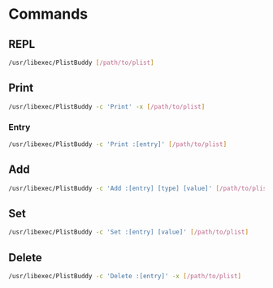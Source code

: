 # Commands

## REPL

```sh
/usr/libexec/PlistBuddy [/path/to/plist]
```

## Print

```sh
/usr/libexec/PlistBuddy -c 'Print' -x [/path/to/plist]
```

### Entry

```sh
/usr/libexec/PlistBuddy -c 'Print :[entry]' [/path/to/plist]
```

## Add

```sh
/usr/libexec/PlistBuddy -c 'Add :[entry] [type] [value]' [/path/to/plist]
```

## Set

```sh
/usr/libexec/PlistBuddy -c 'Set :[entry] [value]' [/path/to/plist]
```

## Delete

```sh
/usr/libexec/PlistBuddy -c 'Delete :[entry]' -x [/path/to/plist]
```
